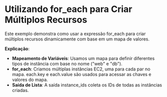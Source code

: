 # Utilizando for_each para Criar Múltiplos Recursos

Este exemplo demonstra como usar a expressão for_each para criar múltiplos recursos dinamicamente com base em um mapa de valores.

**Explicação**:
- **Mapeamento de Variáveis**: Usamos um mapa para definir diferentes tipos de instância com base no nome ("web" e "db").
- **for_each**: Criamos múltiplas instâncias EC2, uma para cada par no mapa. each.key e each.value são usados para acessar as chaves e valores do mapa.
- **Saída de Lista**: A saída instance_ids coleta os IDs de todas as instâncias criadas.